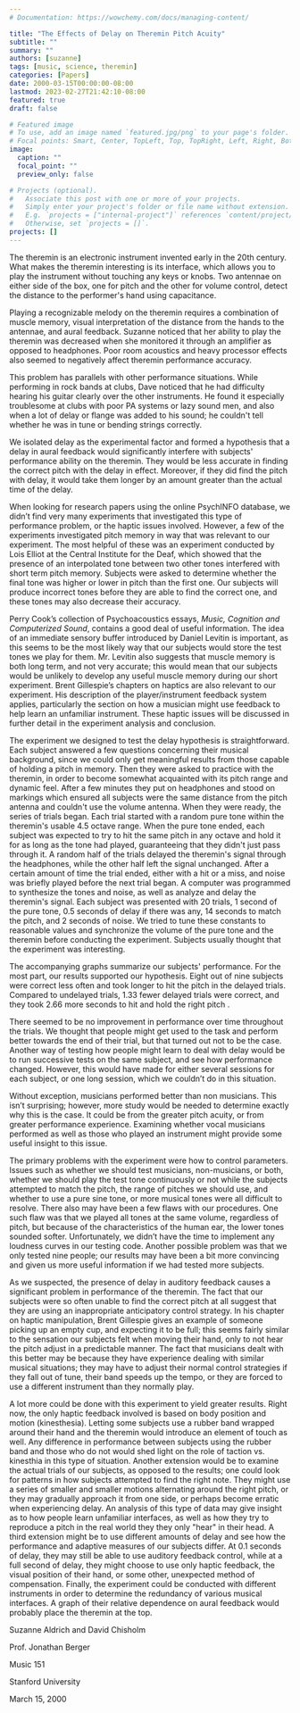 ```yaml
---
# Documentation: https://wowchemy.com/docs/managing-content/

title: "The Effects of Delay on Theremin Pitch Acuity"
subtitle: ""
summary: ""
authors: [suzanne]
tags: [music, science, theremin]
categories: [Papers]
date: 2000-03-15T00:00:00-08:00
lastmod: 2023-02-27T21:42:10-08:00
featured: true
draft: false

# Featured image
# To use, add an image named `featured.jpg/png` to your page's folder.
# Focal points: Smart, Center, TopLeft, Top, TopRight, Left, Right, BottomLeft, Bottom, BottomRight.
image:
  caption: ""
  focal_point: ""
  preview_only: false

# Projects (optional).
#   Associate this post with one or more of your projects.
#   Simply enter your project's folder or file name without extension.
#   E.g. `projects = ["internal-project"]` references `content/project/deep-learning/index.md`.
#   Otherwise, set `projects = []`.
projects: []
---
```


The theremin is an electronic instrument invented early in the 20th century.  What makes the theremin interesting is its interface, which allows you to play the instrument without touching any keys or knobs.  Two antennae on either side of the box, one for pitch and the other for volume control, detect the distance to the performer's hand using capacitance.

Playing a recognizable melody on the theremin requires a combination of muscle memory, visual interpretation of the distance from the hands to the antennae, and aural feedback.  Suzanne noticed that her ability to play the theremin was decreased when she monitored it through an amplifier as opposed to headphones.  Poor room acoustics and heavy processor effects also seemed to negatively affect theremin performance accuracy.

This problem has parallels with other performance situations. While performing in rock bands at clubs, Dave noticed that he had difficulty hearing his guitar clearly over the other instruments. He found it especially troublesome at clubs with poor PA systems or lazy sound men, and also when a lot of  delay or flange was added to his sound; he couldn't tell whether he was in tune or bending strings correctly.

We isolated delay as the experimental factor and formed a hypothesis that a delay in aural feedback would significantly interfere with subjects' performance ability on the theremin.  They would be less accurate in finding the correct pitch with the delay in effect.  Moreover, if they did find the pitch with delay, it would take them longer by an amount greater than the actual time of the delay.

When looking for research papers using the online PsychINFO database, we didn’t find very many experiments that investigated this type of performance problem, or the haptic issues involved.  However, a few of the experiments investigated pitch memory in way that was relevant to our experiment.  The most helpful of these was an experiment conducted by Lois Elliot at the Central Institute for the Deaf, which showed that the presence of an interpolated tone between two other tones interfered with short term pitch memory.  Subjects were asked to determine whether the final tone was higher or lower in pitch than the first one.  Our subjects will produce incorrect tones before they are able to find the correct one, and these tones may also decrease their accuracy.

Perry Cook’s collection of Psychoacoustics essays, _Music, Cognition and Computerized Sound_, contains a good deal of useful information. The idea of an immediate sensory buffer introduced by Daniel Levitin is important, as this seems to be the most likely way that our subjects would store the test tones we play for them.  Mr. Levitin also suggests that muscle memory is both long term, and not very accurate; this would mean that our subjects would be unlikely to develop any useful muscle memory during our short experiment. Brent Gillespie’s chapters on haptics are also relevant to our experiment. His description of the player/instrument  feedback system applies, particularly the section on how a musician might use feedback to help learn an unfamiliar instrument. These haptic issues will be discussed in further detail in the experiment analysis and conclusion.

The experiment we designed to test the delay hypothesis is straightforward.  Each subject answered a few questions concerning their musical background, since we could only get meaningful results from those capable of holding a pitch in memory.  Then they were asked to practice with the theremin, in order to become somewhat acquainted with its pitch range and dynamic feel.  After a few minutes they put on headphones and stood on markings which ensured all subjects were the same distance from the pitch antenna and couldn't use the volume antenna.  When they were ready, the series of trials began.  Each trial started with a random pure tone within the theremin's usable 4.5 octave range.  When the pure tone ended, each subject was expected to try to hit the same pitch in any octave and hold it for as long as the tone had played, guaranteeing that they didn't just pass through it.  A random half of the trials delayed the theremin's signal through the headphones, while the other half left the signal unchanged.  After a certain amount of time the trial ended, either with a hit or a miss, and noise was briefly played before the next trial began.  A computer was programmed to synthesize the tones and noise, as well as analyze and delay the theremin's signal.  Each subject was presented with 20 trials, 1 second of the pure tone, 0.5 seconds of delay if there was any, 14 seconds to match the pitch, and 2 seconds of noise.  We tried to tune these constants to reasonable values and synchronize the volume of the pure tone and the theremin before conducting the experiment.  Subjects usually thought that the experiment was interesting.

The accompanying graphs summarize our subjects' performance.  For the most part, our results supported our hypothesis.  Eight out of nine subjects were correct less often and  took longer to hit the pitch in the delayed trials. Compared to undelayed trials, 1.33 fewer delayed trials were correct, and they took 2.66 more seconds to hit and hold the right pitch .

There seemed to be no improvement in performance over time throughout the trials.  We thought that people might get used to the task and perform better towards the end of their trial, but that turned out not to be the case.  Another way of testing how people might learn to deal with delay would be to run successive tests on the same subject, and see how performance changed.  However, this would have made for either several sessions for each subject, or one long session, which we couldn’t do in this situation.

Without exception, musicians performed better than non musicians.  This isn’t surprising; however, more study would be needed to determine exactly why this is the case.  It could be from the greater pitch acuity, or from greater performance experience.  Examining whether vocal musicians performed as well as those who played an instrument might provide some useful insight to this issue.

The primary problems with the experiment were how to control parameters.  Issues such as whether we should test musicians, non-musicians, or both, whether we should play the test tone continuously or not while the subjects attempted to match the pitch, the range of pitches we should use, and whether to use a pure sine tone, or more musical tones were all difficult to resolve.  There also may have been a few flaws with our procedures.  One such flaw was that we played all tones at the same volume, regardless of pitch, but because of the characteristics of the human ear, the lower tones sounded softer.  Unfortunately, we didn’t have the time to implement any loudness curves in our testing code.  Another possible problem was that we only tested nine people; our results may have been a bit more convincing and given us more useful information if we had tested more subjects.

As we suspected, the presence of delay in auditory feedback causes a significant problem in performance of the theremin.  The fact that our subjects were so often unable to find the correct pitch at all suggest that they are using an inappropriate anticipatory control strategy.  In his chapter on haptic manipulation, Brent Gillespie gives an example of someone picking up an empty cup, and expecting it to be full; this seems fairly similar to the sensation our subjects felt when moving their hand, only to not hear the pitch adjust in a predictable manner.  The fact that musicians dealt with this better may be because they have experience dealing with similar musical situations; they may have to adjust their normal control strategies if they fall out of tune, their band speeds up the tempo, or they are forced to use a different instrument than they normally play.

A lot more could be done with this experiment to yield greater results.  Right now, the only haptic feedback involved is based on body position and motion (kinesthesia).  Letting some subjects use a rubber band wrapped around their hand and the theremin would introduce an element of touch as well.  Any difference in performance between subjects using the rubber band and those who do not would shed light on the role of taction vs. kinesthia in this type of situation.  Another extension would be to examine the actual trials of our subjects, as opposed to the results; one could look for patterns in how subjects attempted to find the right note.  They might use a series of smaller and smaller motions alternating around the right pitch, or they may gradually approach it from one side, or perhaps become erratic when experiencing delay.  An analysis of this type of data may give insight as to how people learn unfamiliar interfaces, as well as how they try to reproduce a pitch in the real world they they only "hear" in their head.  A third extension might be to use different amounts of delay and see how the performance and adaptive measures of our subjects differ.  At 0.1 seconds of delay, they may still be able to use auditory feedback control, while at a full second of delay, they might choose to use only haptic feedback, the visual position of their hand, or some other, unexpected method of compensation.  Finally, the experiment could be conducted with different instruments in order to determine the redundancy of various musical interfaces.  A graph of their relative dependence on aural feedback would probably place the theremin at the top.

Suzanne Aldrich and David Chisholm

Prof. Jonathan Berger

Music 151

Stanford University

March 15, 2000